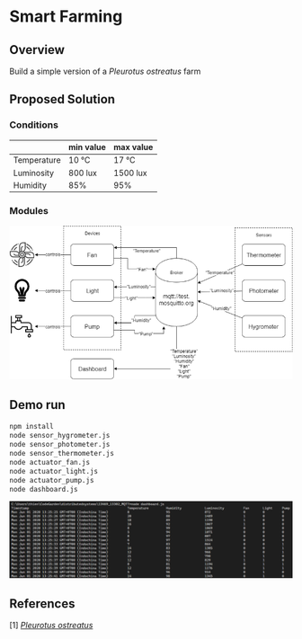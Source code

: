 # Smart Farming

## Overview

Build a simple version of a *Pleurotus ostreatus* farm

## Proposed Solution

### Conditions

|             | min value | max value |
| ----------- | --------- | --------- |
| Temperature | 10 &deg;C | 17 &deg;C |
| Luminosity  | 800 lux   | 1500 lux  |
| Humidity    | 85%       | 95%       |



### Modules



![mqtt](mqtt.png)

## Demo run

```
npm install
node sensor_hygrometer.js
node sensor_photometer.js
node sensor_thermometer.js
node actuator_fan.js
node actuator_light.js
node actuator_pump.js
node dashboard.js
```



![image-20200601133230055](image-20200601133230055.png)



## References

[1] [*Pleurotus ostreatus*](https://www.mycelia.be/en/strain-list/m-2191-pleurotus-ostreatus)